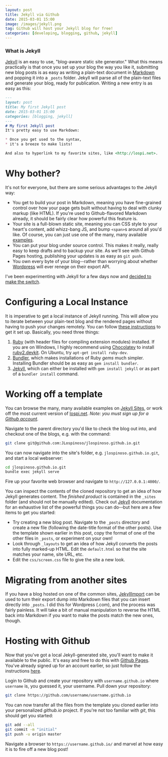 ```yaml
---
layout: post
title: Jekyll via Github
date: 2015-03-01 15:00
image: /images/jekyll.png
tag: Github will host your Jekyll blog for free!
categories: [developing, blogging, github, jekyll]
---
```

[1]: http://jekyllrb.com/
[2]: https://help.github.com/articles/using-jekyll-with-pages/
[3]: https://github.com/jekyll/jekyll/wiki/sites
[4]: https://github.com/JLospinoso/jlospinoso.github.io
[5]: http://import.jekyllrb.com/docs/home/
[6]: http://daringfireball.net/projects/markdown/syntax
[7]: https://wordpress.com/
[8]: https://help.github.com/articles/using-jekyll-with-pages/#installing-jekyll
[9]: https://www.ruby-lang.org/
[10]: http://bundler.io/
[11]: https://github.com/join
[12]: https://pages.github.com/
[13]: https://chocolatey.org/
[14]: https://chocolatey.org/packages/ruby2.devkit

### What is Jekyll
[Jekyll][1] is an easy to use, "blog-aware static site generator." What this means practically is that once you set up your blog the way you like it, submitting new blog posts is as easy as writing a plain-text document in [Markdown][6] and popping it into a `_posts` folder. Jekyll will parse all of the plain-text files and generate your blog, ready for publication. Writing a new entry is as easy as this:

```markdown
---
layout: post
title: My first Jekyll post
date: 2015-03-01 15:00
categories: [blogging, jekyll]
---
# My first Jekyll post
It's pretty easy to use Markdown:

* Once you get used to the syntax,
* it's a breeze to make lists!

And also to hyperlink to my favorite sites, like <http://lospi.net>.
```

# Why bother?
It's not for everyone, but there are some serious advantages to the Jekyll way:

* You get to build your post in Markdown, meaning you have fine-grained control over how your page gets built without having to deal with clunky markup (like HTML). If you're used to Github-flavored Markdown already, it should be fairly clear how powerful this feature is.
* Your site is a full-blown static site, meaning you can CSS style to your heart's content, add whizz-bang JS, and bump `<span>`s around all you'd like. Of course, you can just use one of the many, many available [examples][2].
* You can put your blog under source control. This makes it really, really easy to keep drafts and to backup your site. As we'll see with Github Pages hosting, publishing your updates is as easy as `git push`.
* You own every byte of your blog--rather than worrying about whether [Wordpress][7] will ever renege on their export API.

I've been experimenting with Jekyll for a few days now and [decided to make the switch][4].

# Configuring a Local Instance
It is imperative to get a local instance of Jekyll running. This will allow you to iterate between your plain-text blog and the rendered pages without having to push your changes remotely. You can follow [these instructions][8] to get it set up. Basically, you need three things:

1. [Ruby][9] (with header files for compiling extension modules) installed. If you are on Windows, I highly recommend using [Chocolatey][13] to install [ruby2.devkit][14]. On Ubuntu, try `apt-get install ruby-dev`.
2. [Bundler][10], which makes installations of Ruby *gems* much simpler. Installing Bundler should be as easy as `gem install bundler`.
3. [Jekyll][1], which can either be installed with `gem install jekyll` or as part of a `bundler install` command.

# Working off a template
You can browse the many, many available examples on [Jekyll Sites][3], or work off the most current version of [lospi.net][4]. *Note: you must sign up for a [Github account][11].*

Navigate to the parent directory you'd like to check the blog out into, and checkout one of the blogs, e.g. with the command:

```sh
git clone git@github.com:JLospinoso/jlospinoso.github.io.git
```

You can now navigate into the site's folder, e.g. `jlospinoso.github.io.git`, and start a local webserver:

```sh
cd jlospinoso.github.io.git
bundle exec jekyll serve
```
Fire up your favorite web browser and navigate to `http://127.0.0.1:4000/`.

You can inspect the contents of the cloned repository to get an idea of how Jekyll generates content. The *finished product* is contained in the `_sites` folder (and should not be manually edited). Check out [Jekyll][1] documentation for an exhaustive list of the powerful things you can do--but here are a few items to get you started:

* Try creating a new blog post. Navigate to the `_posts` directory and create a new file (following the date-title format of the other posts). Use the template shown earlier in this post, copy the format of one of the other files in `_posts`, or experiment on your own!
* Look through `_layouts` to get an idea of how Jekyll converts the posts into fully marked-up HTML. Edit the `default.html` so that the site matches your name, site URL, etc.
* Edit the `css/screen.css` file to give the site a new look.

# Migrating from another sites
If you have a blog hosted on one of the common sites, [JekyllImport][5] can be used to turn their export dump into Markdown files that you can insert directly into `_posts`. I did this for Wordpress (.com), and the process was fairly painless. It will take a bit of manual manipulation to reverse the HTML back into Markdown if you want to make the posts match the new ones, though.

# Hosting with Github
Now that you've got a local Jekyll-generated site, you'll want to make it available to the public. It's easy and free to do this with [Github Pages][12]. You've already signed up for an account earlier, so just follow the instructions [here][12].

Login to Github and create your repository with `username.github.io` where `username` is, you guessed it, your username. Pull down your repository:

```sh
git clone https://github.com/username/username.github.io
```
You can now transfer all the files from the template you cloned earlier into your personalized *github.io* project. If you're not too familiar with *git*, this should get you started:

```sh
git add --all
git commit -m "initial"
git push -u origin master
```

Navigate a browser to `https://username.github.io/` and marvel at how easy it is to fire off a new blog post!
